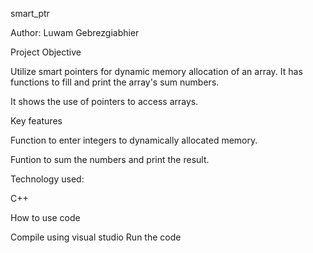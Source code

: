  smart_ptr


Author: Luwam Gebrezgiabhier

Project Objective

Utilize smart pointers for dynamic memory allocation of an array. It has functions to fill and print the array's sum numbers.

It shows the use of pointers to access arrays.

Key features

Function to enter integers to dynamically allocated memory.

Funtion to sum the numbers and print the result.

Technology used:

C++

How to use code

Compile using visual studio
Run the code
